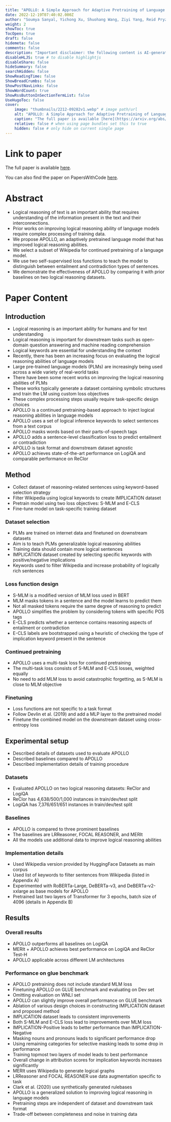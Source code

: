 ```yaml
---
title: "APOLLO: A Simple Approach for Adaptive Pretraining of Language Models for Logical Reasoning"
date: 2022-12-19T07:40:02.000Z
author: "Soumya Sanyal, Yichong Xu, Shuohang Wang, Ziyi Yang, Reid Pryzant and 3 others"
weight: 2
showToc: true
TocOpen: true
draft: false
hidemeta: false
comments: false
description: "Important disclaimer: the following content is AI-generated, please make sure to fact check the presented information by reading the full paper."
disableHLJS: true # to disable highlightjs
disableShare: false
hideSummary: false
searchHidden: false
ShowReadingTime: false
ShowBreadCrumbs: false
ShowPostNavLinks: false
ShowWordCount: true
ShowRssButtonInSectionTermList: false
UseHugoToc: false
cover:
    image: "thumbnails/2212-09282v1.webp" # image path/url
    alt: "APOLLO: A Simple Approach for Adaptive Pretraining of Language Models for Logical Reasoning" # alt text
    caption: "The full paper is available [here](https://arxiv.org/abs/2212.09282)." # display caption under cover
    relative: false # when using page bundles set this to true
    hidden: false # only hide on current single page
---
```


# Link to paper
The full paper is available [here](https://arxiv.org/abs/2212.09282).

You can also find the paper on PapersWithCode [here](https://paperswithcode.com/paper/apollo-a-simple-approach-for-adaptive).

# Abstract
- Logical reasoning of text is an important ability that requires understanding of the information present in the text and their interconnections.
- Prior works on improving logical reasoning ability of language models require complex processing of training data.
- We propose APOLLO, an adaptively pretrained language model that has improved logical reasoning abilities.
- We select a subset of Wikipedia for continued pretraining of a language model.
- We use two self-supervised loss functions to teach the model to distinguish between entailment and contradiction types of sentences.
- We demonstrate the effectiveness of APOLLO by comparing it with prior baselines on two logical reasoning datasets.

# Paper Content

## Introduction
- Logical reasoning is an important ability for humans and for text understanding
- Logical reasoning is important for downstream tasks such as open-domain question answering and machine reading comprehension
- Logical keywords are essential for understanding the context
- Recently, there has been an increasing focus on evaluating the logical reasoning abilities of language models
- Large pre-trained language models (PLMs) are increasingly being used across a wide variety of real-world tasks
- There have been some recent works on improving the logical reasoning abilities of PLMs
- These works typically generate a dataset containing symbolic structures and train the LM using custom loss objectives
- These complex processing steps usually require task-specific design choices
- APOLLO is a continued pretraining-based approach to inject logical reasoning abilities in language models
- APOLLO uses a set of logical inference keywords to select sentences from a text corpus
- APOLLO masks words based on their parts-of-speech tags
- APOLLO adds a sentence-level classification loss to predict entailment or contradiction
- APOLLO is task format and downstream dataset agnostic
- APOLLO achieves state-of-the-art performance on LogiQA and comparable performance on ReClor

## Method
- Collect dataset of reasoning-related sentences using keyword-based selection strategy
- Filter Wikipedia using logical keywords to create IMPLICATION dataset
- Pretrain model using two loss objectives: S-MLM and E-CLS
- Fine-tune model on task-specific training dataset

### Dataset selection
- PLMs are trained on internet data and finetuned on downstream datasets
- Aim is to teach PLMs generalizable logical reasoning abilities
- Training data should contain more logical sentences
- IMPLICATION dataset created by selecting specific keywords with positive/negative implications
- Keywords used to filter Wikipedia and increase probability of logically rich sentences

### Loss function design
- S-MLM is a modified version of MLM loss used in BERT
- MLM masks tokens in a sentence and the model learns to predict them
- Not all masked tokens require the same degree of reasoning to predict
- APOLLO simplifies the problem by considering tokens with specific POS tags
- E-CLS predicts whether a sentence contains reasoning aspects of entailment or contradiction
- E-CLS labels are bootstrapped using a heuristic of checking the type of implication keyword present in the sentence

### Continued pretraining
- APOLLO uses a multi-task loss for continued pretraining
- The multi-task loss consists of S-MLM and E-CLS losses, weighted equally
- No need to add MLM loss to avoid catastrophic forgetting, as S-MLM is close to MLM objective

### Finetuning
- Loss functions are not specific to a task format
- Follow Devlin et al. (2019) and add a MLP layer to the pretrained model
- Finetune the combined model on the downstream dataset using cross-entropy loss

## Experimental setup
- Described details of datasets used to evaluate APOLLO
- Described baselines compared to APOLLO
- Described implementation details of training procedure

### Datasets
- Evaluated APOLLO on two logical reasoning datasets: ReClor and LogiQA
- ReClor has 4,638/500/1,000 instances in train/dev/test split
- LogiQA has 7,376/651/651 instances in train/dev/test split

### Baselines
- APOLLO is compared to three prominent baselines
- The baselines are LRReasoner, FOCAL REASONER, and MERIt
- All the models use additional data to improve logical reasoning abilities

### Implementation details
- Used Wikipedia version provided by HuggingFace Datasets as main corpus
- Used list of keywords to filter sentences from Wikipedia (listed in Appendix A)
- Experimented with RoBERTa-Large, DeBERTa-v3, and DeBERTa-v2-xxlarge as base models for APOLLO
- Pretrained last two layers of Transformer for 3 epochs, batch size of 4096 (details in Appendix B)

## Results

### Overall results
- APOLLO outperforms all baselines on LogiQA
- MERIt + APOLLO achieves best performance on LogiQA and ReClor Test-H
- APOLLO applicable across different LM architectures

### Performance on glue benchmark
- APOLLO pretraining does not include standard MLM loss
- Finetuning APOLLO on GLUE benchmark and evaluating on Dev set
- Omitting evaluation on WNLI set
- APOLLO can slightly improve overall performance on GLUE benchmark
- Ablation of various design choices in constructing IMPLICATION dataset and proposed method
- IMPLICATION dataset leads to consistent improvements
- Both S-MLM and E-CLS loss lead to improvements over MLM loss
- IMPLICATION-Positive leads to better performance than IMPLICATION-Negative
- Masking nouns and pronouns leads to significant performance drop
- Using remaining categories for selective masking leads to some drop in performance
- Training topmost two layers of model leads to best performance
- Overall change in attribution scores for implication keywords increases significantly
- MERIt uses Wikipedia to generate logical graphs
- LRReasoner and FOCAL REASONER use data augmentation specific to task
- Clark et al. (2020) use synthetically generated rulebases
- APOLLO is a generalized solution to improving logical reasoning in language models
- Pretraining steps are independent of dataset and downstream task format
- Trade-off between completeness and noise in training data
